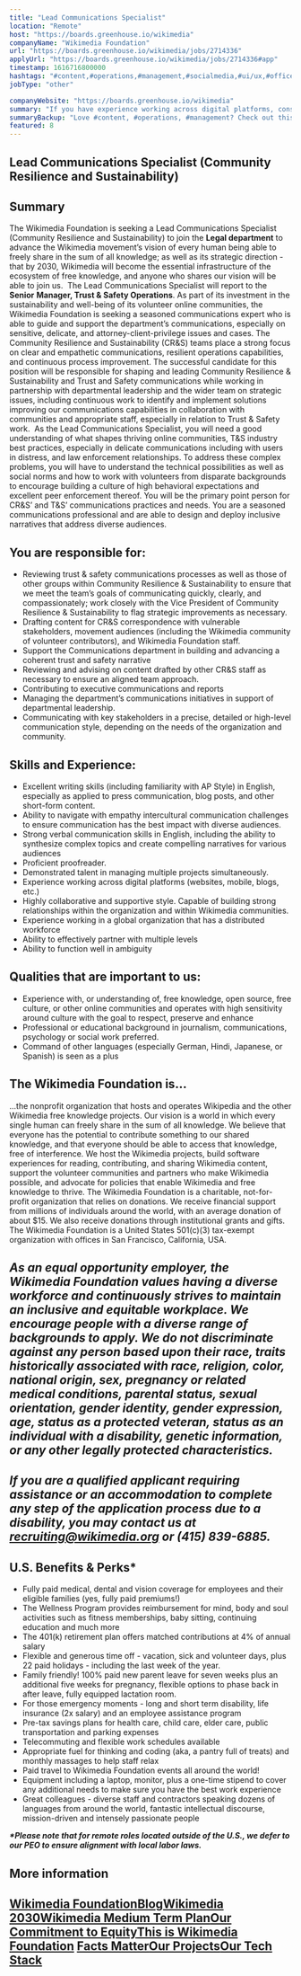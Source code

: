 ```yaml
---
title: "Lead Communications Specialist"
location: "Remote"
host: "https://boards.greenhouse.io/wikimedia"
companyName: "Wikimedia Foundation"
url: "https://boards.greenhouse.io/wikimedia/jobs/2714336"
applyUrl: "https://boards.greenhouse.io/wikimedia/jobs/2714336#app"
timestamp: 1616716800000
hashtags: "#content,#operations,#management,#socialmedia,#ui/ux,#office,#German,#English,#finance,#monitoring"
jobType: "other"

companyWebsite: "https://boards.greenhouse.io/wikimedia"
summary: "If you have experience working across digital platforms, consider applying to Wikimedia Foundation's job post for a new Lead Communications Specialist."
summaryBackup: "Love #content, #operations, #management? Check out this job post!"
featured: 8
---
```


## Lead Communications Specialist (Community Resilience and Sustainability)

## Summary

The Wikimedia Foundation is seeking a Lead Communications Specialist (Community Resilience and Sustainability) to join the **Legal department** to advance the Wikimedia movement’s vision of every human being able to freely share in the sum of all knowledge; as well as its strategic direction - that by 2030, Wikimedia will become the essential infrastructure of the ecosystem of free knowledge, and anyone who shares our vision will be able to join us.  The Lead Communications Specialist will report to the **Senior** **Manager, Trust & Safety Operations**. As part of its investment in the sustainability and well-being of its volunteer online communities, the Wikimedia Foundation is seeking a seasoned communications expert who is able to guide and support the department’s communications, especially on sensitive, delicate, and attorney-client-privilege issues and cases. The Community Resilience and Sustainability (CR&S) teams place a strong focus on clear and empathetic communications, resilient operations capabilities, and continuous process improvement. The successful candidate for this position will be responsible for shaping and leading Community Resilience & Sustainability and Trust and Safety communications while working in partnership with departmental leadership and the wider team on strategic issues, including continuous work to identify and implement solutions improving our communications capabilities in collaboration with communities and appropriate staff, especially in relation to Trust & Safety work.  As the Lead Communications Specialist, you will need a good understanding of what shapes thriving online communities, T&S industry best practices, especially in delicate communications including with users in distress, and law enforcement relationships. To address these complex problems, you will have to understand the technical possibilities as well as social norms and how to work with volunteers from disparate backgrounds to encourage building a culture of high behavioral expectations and excellent peer enforcement thereof. You will be the primary point person for CR&S’ and T&S’ communications practices and needs. You are a seasoned communications professional and are able to design and deploy inclusive narratives that address diverse audiences.

## You are responsible for:

*   Reviewing trust & safety communications processes as well as those of other groups within Community Resilience & Sustainability to ensure that we meet the team’s goals of communicating quickly, clearly, and compassionately; work closely with the Vice President of Community Resilience & Sustainability to flag strategic improvements as necessary.
*   Drafting content for CR&S correspondence with vulnerable stakeholders, movement audiences (including the Wikimedia community of volunteer contributors), and Wikimedia Foundation staff.
*   Support the Communications department in building and advancing a coherent trust and safety narrative
*   Reviewing and advising on content drafted by other CR&S staff as necessary to ensure an aligned team approach.
*   Contributing to executive communications and reports
*   Managing the department’s communications initiatives in support of departmental leadership. 
*   Communicating with key stakeholders in a precise, detailed or high-level communication style, depending on the needs of the organization and community.

## Skills and Experience:

*   Excellent writing skills (including familiarity with AP Style) in English, especially as applied to press communication, blog posts, and other short-form content.
*   Ability to navigate with empathy intercultural communication challenges to ensure communication has the best impact with diverse audiences.
*   Strong verbal communication skills in English, including the ability to synthesize complex topics and create compelling narratives for various audiences
*   Proficient proofreader.
*   Demonstrated talent in managing multiple projects simultaneously.
*   Experience working across digital platforms (websites, mobile, blogs, etc.)
*   Highly collaborative and supportive style. Capable of building strong relationships within the organization and within Wikimedia communities.
*   Experience working in a global organization that has a distributed workforce
*   Ability to effectively partner with multiple levels
*   Ability to function well in ambiguity

## Qualities that are important to us:

*   Experience with, or understanding of, free knowledge, open source, free culture, or other online communities and operates with high sensitivity around culture with the goal to respect, preserve and enhance
*   Professional or educational background in journalism, communications, psychology or social work preferred.
*   Command of other languages (especially German, Hindi, Japanese, or Spanish) is seen as a plus

## The Wikimedia Foundation is... 

...the nonprofit organization that hosts and operates Wikipedia and the other Wikimedia free knowledge projects. Our vision is a world in which every single human can freely share in the sum of all knowledge. We believe that everyone has the potential to contribute something to our shared knowledge, and that everyone should be able to access that knowledge, free of interference. We host the Wikimedia projects, build software experiences for reading, contributing, and sharing Wikimedia content, support the volunteer communities and partners who make Wikimedia possible, and advocate for policies that enable Wikimedia and free knowledge to thrive. The Wikimedia Foundation is a charitable, not-for-profit organization that relies on donations. We receive financial support from millions of individuals around the world, with an average donation of about $15. We also receive donations through institutional grants and gifts. The Wikimedia Foundation is a United States 501(c)(3) tax-exempt organization with offices in San Francisco, California, USA.

## _As an equal opportunity employer, the Wikimedia Foundation values having a diverse workforce and continuously strives to maintain an inclusive and equitable workplace. We encourage people with a diverse range of backgrounds to apply. We do not discriminate against any person based upon their race, traits historically associated with race, religion, color, national origin, sex, pregnancy or related medical conditions, parental status, sexual orientation, gender identity, gender expression, age, status as a protected veteran, status as an individual with a disability, genetic information, or any other legally protected characteristics._

## _If you are a qualified applicant requiring assistance or an accommodation to complete any step of the application process due to a disability, you may contact us at recruiting@wikimedia.org or (415) 839-6885._

## U.S. Benefits & Perks\*

*   Fully paid medical, dental and vision coverage for employees and their eligible families (yes, fully paid premiums!)
*   The Wellness Program provides reimbursement for mind, body and soul activities such as fitness memberships, baby sitting, continuing education and much more
*   The 401(k) retirement plan offers matched contributions at 4% of annual salary
*   Flexible and generous time off - vacation, sick and volunteer days, plus 22 paid holidays - including the last week of the year.
*   Family friendly! 100% paid new parent leave for seven weeks plus an additional five weeks for pregnancy, flexible options to phase back in after leave, fully equipped lactation room.
*   For those emergency moments - long and short term disability, life insurance (2x salary) and an employee assistance program
*   Pre-tax savings plans for health care, child care, elder care, public transportation and parking expenses
*   Telecommuting and flexible work schedules available
*   Appropriate fuel for thinking and coding (aka, a pantry full of treats) and monthly massages to help staff relax
*   Paid travel to Wikimedia Foundation events all around the world!
*   Equipment including a laptop, monitor, plus a one-time stipend to cover any additional needs to make sure you have the best work experience
*   Great colleagues - diverse staff and contractors speaking dozens of languages from around the world, fantastic intellectual discourse, mission-driven and intensely passionate people

**_\*Please note that for remote roles located outside of the U.S., we defer to our PEO to ensure alignment with local labor laws._**

## More information

## [Wikimedia Foundation](https://wikimediafoundation.org/)[**Blog**](https://wikimediafoundation.org/news/)[**Wikimedia 2030**](https://meta.wikimedia.org/wiki/Strategy/Wikimedia_movement/2017)[**Wikimedia Medium Term Plan**](https://meta.wikimedia.org/wiki/Wikimedia_Foundation_Medium-term_plan_2019)[**Our Commitment to Equity**](https://medium.com/freely-sharing-the-sum-of-all-knowledge/we-stand-for-racial-justice-49c31afbabca)[**This is Wikimedia Foundation**](https://www.youtube.com/watch?v=OQzZI0l3IOw) [**Facts Matter**](https://www.youtube.com/watch?v=xQ4ba28-oGs)[**Our Projects**](https://wikimediafoundation.org/wiki/Our_projects)[**Our Tech Stack**](https://meta.wikimedia.org/wiki/Wikimedia_servers#System_architecture)
